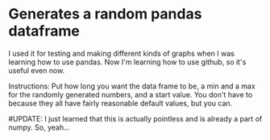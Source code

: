 # Generates a random pandas dataframe
I used it for testing and making different kinds of graphs when I was learning how to use pandas. Now I'm learning how to use github, so it's useful even now.

Instructions: Put how long you want the data frame to be, a min and a max for the randomly generated numbers, and a start value. You don't have to because they all have fairly reasonable default values, but you can.

#UPDATE: I just learned that this is actually pointless and is already a part of numpy. So, yeah...

